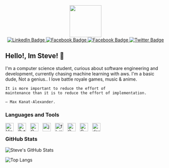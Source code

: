 

<div id="header" align="center">
  <img src="https://media.giphy.com/media/5ndklThG9vUUdTmgMn/giphy.gif" width="100"/>
</div>


<div id="badges" align = "center">
  <a href="https://www.linkedin.com/in/steven-kamanga-19541920b/">
    <img src="https://img.shields.io/badge/LinkedIn-blue?style=for-the-badge&logo=linkedin&logoColor=white" alt="LinkedIn Badge"/>
  </a>
  <a href="https://web.facebook.com/mahssive.kamanga.1/">
    <img src="https://img.shields.io/badge/Facebook-white?style=for-the-badge&logo=facebook&logoColor=blue" alt="Facebook Badge"/>
  </a>
   <a href="https://stackoverflow.com/users/13362387/steven">
    <img src="https://img.shields.io/badge/Stackoverflow-orange?style=for-the-badge&logo=stackoverflow&logoColor=white" alt="Facebook Badge"/>
  </a>
  <a href="https://twitter.com/drplxrd">
    <img src="https://img.shields.io/badge/Twitter-blue?style=for-the-badge&logo=twitter&logoColor=white" alt="Twitter Badge"/>
  </a>
  </div>
  
  ## Hello!, Im Steve! 👋


I'm a computer science student, curious about software engineering and development, currently chasing machine learning with aws. I'm a basic dude, Not a genius.. I love battle royale games, music & anime.

    It is more important to reduce the effort of 
    maintenance than it is to reduce the effort of implementation.

    — Max Kanat-Alexander.
    


### Languages and Tools

<img align="left" alt="Visual Studio Code" width="26px" src="https://cdn.jsdelivr.net/gh/devicons/devicon/icons/vscode/vscode-original.svg" style="padding-right:10px;" />
<img align="left" alt="Python" width="26px" src="https://cdn.jsdelivr.net/gh/devicons/devicon/icons/python/python-original.svg" style="padding-right:10px;" />
<img align="left" alt="C Programming" width="26px" src="https://cdn.jsdelivr.net/gh/devicons/devicon/icons/c/c-original.svg" style="padding-right:10px;" />
<img align="left" alt="java Programming" width="26px" src="https://cdn.jsdelivr.net/gh/devicons/devicon/icons/java/java-original.svg" style="padding-right:10px;" />
<img align="left" alt="flutter" width="26px" src="https://cdn.jsdelivr.net/gh/devicons/devicon/icons/flutter/flutter-original.svg" style="padding-right:10px;" />
<img align="left" alt="C Programming" width="26px" src="https://cdn.jsdelivr.net/gh/devicons/devicon/icons/mysql/mysql-original.svg" style="padding-right:10px;" />
<img align="left" alt="C Programming" width="26px" src="https://cdn.jsdelivr.net/gh/devicons/devicon/icons/sqlite/sqlite-original.svg" style="padding-right:10px;" />
<img align="left" alt=" dart" width="26px" src="https://cdn.jsdelivr.net/gh/devicons/devicon/icons/dart/dart-original.svg" style="padding-right:10px;" />
<br />

### GitHub Stats

  <img align="left" alt="Steve's GitHub Stats" src="https://github-readme-stats.vercel.app/api?username=drplxrd&show_icons=true&hide_border=false&title_color=ffffff&icon_color=FFE400&bg_color=09131B&text_color=ffffff&border_color=0c1a25" />
  
  <br />
  
![Top Langs](https://github-readme-stats.vercel.app/api/top-langs/?username=drplxrd&langs_count=8&hide_border=false&title_color=ffffff&icon_color=FFE400&bg_color=09131B&text_color=ffffff&border_color=0c1a25)
<!--
**drplxrd/drplxrd** is a ✨ _special_ ✨ repository because its `README.md` (this file) appears on your GitHub profile.

Here are some ideas to get you started:

- 🔭 I’m currently working on ...
- 🌱 I’m currently learning ...
- 👯 I’m looking to collaborate on ...
- 🤔 I’m looking for help with ...
- 💬 Ask me about ...
- 📫 How to reach me: ...
- 😄 Pronouns: ...
- ⚡ Fun fact: ...
-->


